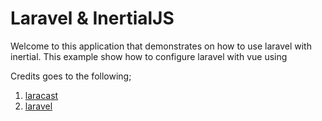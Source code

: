 # Laravel & InertialJS 


Welcome to this application that demonstrates on how to use laravel with inertial. 
This example show how to configure laravel with vue using 

Credits goes to the following;

1. [laracast](https://laracast.come)
2. [laravel](https://laravel.com)
